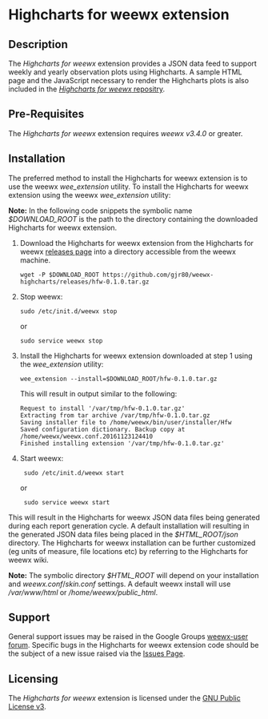 # Highcharts for weewx extension #

## Description ##

The *Highcharts for weewx* extension provides a JSON data feed to support weekly and yearly observation plots using Highcharts. A sample HTML page and the JavaScript necessary to render the Highcharts plots is also included in the [*Highcharts for weewx* repositry](https://github.com/gjr80/weewx-highcharts).

## Pre-Requisites ##

The *Highcharts for weewx* extension requires *weewx v3.4.0* or greater.  

## Installation ##

The preferred method to install the Highcharts for weewx extension is to use the weewx *wee_extension* utility. To install the Highcharts for weewx extension using the weewx *wee_extension* utility:

**Note:** In the following code snippets the symbolic name *$DOWNLOAD_ROOT* is the path to the directory containing the downloaded Highcharts for weewx extension.

1.  Download the Highcharts for weewx extension from the Highcharts for weewx [releases page](https://github.com/gjr80/weewx-highcharts/releases) into a directory accessible from the weewx machine.

	    wget -P $DOWNLOAD_ROOT https://github.com/gjr80/weewx-highcharts/releases/hfw-0.1.0.tar.gz

2.  Stop weewx:

	    sudo /etc/init.d/weewx stop

	or

	    sudo service weewx stop

3.  Install the Highcharts for weewx extension downloaded at step 1 using the *wee_extension* utility:

    	wee_extension --install=$DOWNLOAD_ROOT/hfw-0.1.0.tar.gz

    This will result in output similar to the following:

        Request to install '/var/tmp/hfw-0.1.0.tar.gz'
        Extracting from tar archive /var/tmp/hfw-0.1.0.tar.gz
        Saving installer file to /home/weewx/bin/user/installer/Hfw
        Saved configuration dictionary. Backup copy at /home/weewx/weewx.conf.20161123124410
        Finished installing extension '/var/tmp/hfw-0.1.0.tar.gz'

4. Start weewx:

	    sudo /etc/init.d/weewx start

	or

	    sudo service weewx start

This will result in the Highcharts for weewx JSON data files being generated during each report generation cycle. A default installation will resulting in the generated JSON data files being placed in the *$HTML_ROOT/json* directory. The Highcharts for weewx installation can be further customized (eg units of measure, file locations etc) by referring to the Highcharts for weewx wiki.

**Note:** The symbolic directory *$HTML\_ROOT* will depend on your installation and *weewx.conf*/*skin.conf* settings. A default weewx install will use */var/www/html* or */home/weewx/public_html*.

## Support ###

General support issues may be raised in the Google Groups [weewx-user forum](https://groups.google.com/group/weewx-user "Google Groups weewx-user forum"). Specific bugs in the Highcharts for weewx extension code should be the subject of a new issue raised via the [Issues Page](https://github.com/gjr80/weewx-highcharts/issues "Highcharts for weewx extension Issues").
 
## Licensing ##

The *Highcharts for weewx* extension is licensed under the [GNU Public License v3](https://github.com/gjr80/weewx-highcharts/blob/master/LICENSE "Highcharts for weewx extension License").

